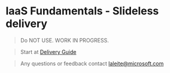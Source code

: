 
# IaaS Fundamentals - Slideless delivery

> Do NOT USE. WORK IN PROGRESS.

> Start at [Delivery Guide](articles/iaasfundamentals.md)

> Any questions or feedback contact laleite@microsoft.com


 